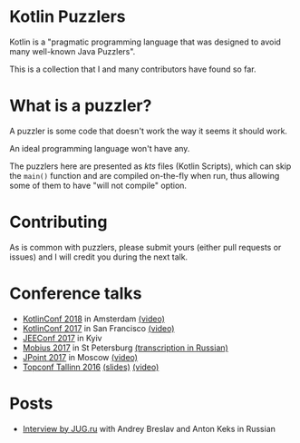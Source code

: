Kotlin Puzzlers
===============

Kotlin is a "pragmatic programming language that was designed to avoid many well-known Java Puzzlers". 

This is a collection that I and many contributors have found so far.

What is a puzzler?
==================
 
A puzzler is some code that doesn't work the way it seems it should work.

An ideal programming language won't have any.

The puzzlers here are presented as *kts* files (Kotlin Scripts), which can skip the
`main()` function and are compiled on-the-fly when run, thus allowing some of them to have 
"will not compile" option.

Contributing
============

As is common with puzzlers, please submit yours (either pull requests or issues) and I will credit you 
during the next talk.

Conference talks
================

* [KotlinConf 2018](https://kotlinconf.com/schedule/#date=5-october) in Amsterdam [(video)](https://www.youtube.com/watch?v=Xq9vBZs0j-8)
* [KotlinConf 2017](https://kotlinconf.com/2017/talks/) in San Francisco [(video)](https://www.youtube.com/watch?v=ukwVzLq_pHk)
* [JEEConf 2017](http://jeeconf.com/program/kotlin-puzzlers/) in Kyiv
* [Mobius 2017](http://2017.mobiusconf.com/en/talks/kotlin-puzzlers/) in St Petersburg [(transcription in Russian)](https://habrahabr.ru/company/jugru/blog/338924/)
* [JPoint 2017](http://2017.jpoint.ru/talks/kotlin-puzzlers/) in Moscow [(video)](https://youtu.be/h4eIuz-CwYc?t=8h26m14s) 
* [Topconf Tallinn 2016](http://topconf.com/tallinn-2016/trackevent/kotlin-puzzlers/) [(slides)](https://docs.google.com/presentation/d/1eSl70ID_yLsq-MdRfPoubV2LU-KZpqlQf-5nskbXsQs/) [(video)](https://youtu.be/MDhjIkkpBAQ)

Posts
=====

* [Interview by JUG.ru](https://habrahabr.ru/company/jugru/blog/323562/) with Andrey Breslav and Anton Keks in Russian
